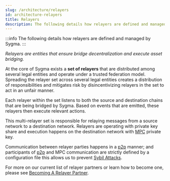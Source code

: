 ```yaml
---
slug: /architecture/relayers
id: architecture-relayers
title: Relayers
description: The following details how relayers are defined and managed by Sygma.
---
```


:::info
The following details how relayers are defined and managed by Sygma.
:::

_Relayers are entities that ensure bridge decentralization and execute asset bridging._

At the core of Sygma exists a **set of relayers** that are distributed among several legal entities and operate under a trusted federation model. Spreading the relayer set across several legal entities creates a distribution of responsibilities and mitigates risk by disincentivizing relayers in the set to act in an unfair manner.

Each relayer within the set listens to both the source and destination chains that are being bridged by Sygma. Based on events that are emitted, these relayers then execute relevant actions.

This multi-relayer set is responsible for relaying messages from a source network to a destination network. Relayers are operating with private key share and execution happens on the destination network with [MPC](/docs/03-architecture/02-mpc.md) private key.&#x20;

Communication between relayer parties happens in a [p2p](https://en.wikipedia.org/wiki/Peer-to-peer) manner; and participants of [p2p](https://en.wikipedia.org/wiki/Peer-to-peer) and MPC communication are strictly defined by a configuration file this allows us to prevent [Sybil Attacks](https://en.wikipedia.org/wiki/Sybil\_attack).

For more on our current list of relayer partners or learn how to become one, please see [Becoming A Relayer Partner](../04-integrating-with-sygma/03-relayer-partner.md).

<!-- TODO Relayers can be configured for various verification systems, including [MPC](../03-architecture/02-mpc.md), Spectre's zk verification, and Zipline's optimistic verification. -->
